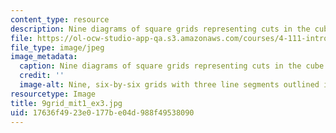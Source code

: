 ```yaml
---
content_type: resource
description: Nine diagrams of square grids representing cuts in the cube.
file: https://ol-ocw-studio-app-qa.s3.amazonaws.com/courses/4-111-introduction-to-architecture-environmental-design-spring-2014/17636f4923e0177be04d988f49538090_9grid_mit1_ex3.jpg
file_type: image/jpeg
image_metadata:
  caption: Nine diagrams of square grids representing cuts in the cube.
  credit: ''
  image-alt: Nine, six-by-six grids with three line segments outlined in each.
resourcetype: Image
title: 9grid_mit1_ex3.jpg
uid: 17636f49-23e0-177b-e04d-988f49538090
---
```


